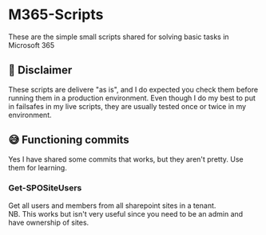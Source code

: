 # M365-Scripts
These are the simple small scripts shared for solving basic tasks in Microsoft 365

## 🚫 Disclaimer
These scripts are delivere "as is", and I do expected you check them before running them in a production environment.
Even though I do my best to put in failsafes in my live scripts, they are usually tested once or twice in my environment.

## 😅 Functioning commits
Yes I have shared some commits that works, but they aren't pretty. Use them for learning.

### Get-SPOSiteUsers
Get all users and members from all sharepoint sites in a tenant. <br>
NB. This works but isn't very useful since you need to be an admin and have ownership of sites. 